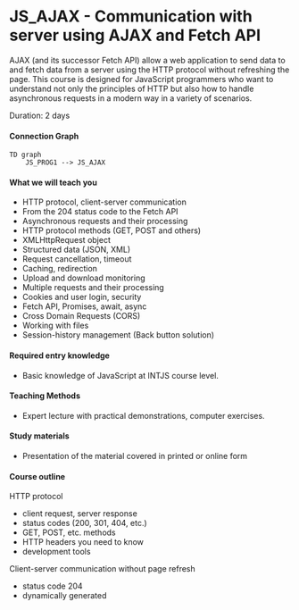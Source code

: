 # JS_AJAX - Communication with server using AJAX and Fetch API  
AJAX (and its successor Fetch API) allow a web application to send data to and fetch data from a server using the HTTP protocol without refreshing the page. This course is designed for JavaScript programmers who want to understand not only the principles of HTTP but also how to handle asynchronous requests in a modern way in a variety of scenarios.   

Duration: 2 days

#### Connection Graph
```mermaid
TD graph
    JS_PROG1 --> JS_AJAX
```

#### What we will teach you
* HTTP protocol, client-server communication
* From the 204 status code to the Fetch API
* Asynchronous requests and their processing
* HTTP protocol methods (GET, POST and others)
* XMLHttpRequest object
* Structured data (JSON, XML)
* Request cancellation, timeout
* Caching, redirection
* Upload and download monitoring
* Multiple requests and their processing
* Cookies and user login, security
* Fetch API, Promises, await, async
* Cross Domain Requests (CORS)
* Working with files
* Session-history management (Back button solution)

#### Required entry knowledge
* Basic knowledge of JavaScript at INTJS course level.

#### Teaching Methods
* Expert lecture with practical demonstrations, computer exercises.

#### Study materials
* Presentation of the material covered in printed or online form

#### Course outline
HTTP protocol
* client request, server response
* status codes (200, 301, 404, etc.)
* GET, POST, etc. methods
* HTTP headers you need to know 
* development tools

Client-server communication without page refresh
* status code 204
* dynamically generated <script src="">
* XMLHttpRequest (XHR, AJAX)
* Fetch API
* briefly about other technologies (WebSockets, Server-Sent Events, WebRTC)

Processing asynchronous requests
* events: from readystatechange to load
* error conditions
* Promises
* await, async

Structured data
* enctype attribute, Content-Type header
* XML
* JSON

Request timing
* timeout
* abort
* multiple requests

Caching, redirection

Actual download or upload progress

User login, cookies

Cross-domain requests (CORS)

Working with files
* files accessed by the user (input, drag&drop)
* file upload (FormData)
* file downloads (working with binary data)

Session-history management (Back button solution)

Fetch API - modern successor of AJAX